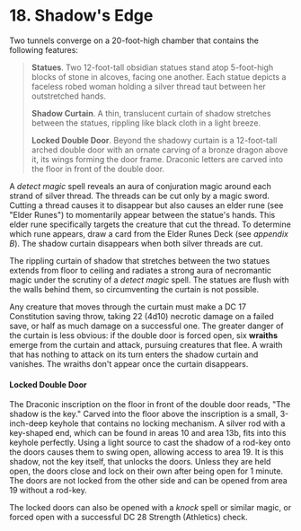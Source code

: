 # 18. Shadow's Edge

Two tunnels converge on a 20-foot-high chamber that contains the following features:

>**Statues**. Two 12-foot-tall obsidian statues stand atop 5-foot-high blocks of stone in alcoves, facing one another. Each statue depicts a faceless robed woman holding a silver thread taut between her outstretched hands.
>
>**Shadow Curtain**. A thin, translucent curtain of shadow stretches between the statues, rippling like black cloth in a light breeze.
>
>**Locked Double Door**. Beyond the shadowy curtain is a 12-foot-tall arched double door with an ornate carving of a bronze dragon above it, its wings forming the door frame. Draconic letters are carved into the floor in front of the double door.
>

A *detect magic* spell reveals an aura of conjuration magic around each strand of silver thread. The threads can be cut only by a magic sword. Cutting a thread causes it to disappear but also causes an elder rune (see "Elder Runes") to momentarily appear between the statue's hands. This elder rune specifically targets the creature that cut the thread. To determine which rune appears, draw a card from the Elder Runes Deck (see *appendix B*). The shadow curtain disappears when both silver threads are cut.

The rippling curtain of shadow that stretches between the two statues extends from floor to ceiling and radiates a strong aura of necromantic magic under the scrutiny of a *detect magic* spell. The statues are flush with the walls behind them, so circumventing the curtain is not possible.

Any creature that moves through the curtain must make a DC 17 Constitution saving throw, taking 22 (4d10) necrotic damage on a failed save, or half as much damage on a successful one. The greater danger of the curtain is less obvious: if the double door is forced open, six **wraiths** emerge from the curtain and attack, pursuing creatures that flee. A wraith that has nothing to attack on its turn enters the shadow curtain and vanishes. The wraiths don't appear once the curtain disappears.

#### Locked Double Door

The Draconic inscription on the floor in front of the double door reads, "The shadow is the key." Carved into the floor above the inscription is a small, 3-inch-deep keyhole that contains no locking mechanism. A silver rod with a key-shaped end, which can be found in areas 10 and area 13b, fits into this keyhole perfectly. Using a light source to cast the shadow of a rod-key onto the doors causes them to swing open, allowing access to area 19. It is this shadow, not the key itself, that unlocks the doors. Unless they are held open, the doors close and lock on their own after being open for 1 minute. The doors are not locked from the other side and can be opened from area 19 without a rod-key.

The locked doors can also be opened with a *knock* spell or similar magic, or forced open with a successful DC 28 Strength (Athletics) check.